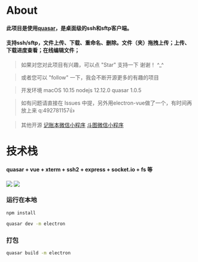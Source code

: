 # About

#### 此项目是使用[quasar](https://quasar.dev/)，是桌面级的ssh和sftp客户端。
#### 支持ssh/sftp，文件上传、下载、重命名、删除。文件（夹）拖拽上传；上传、下载进度查看；在线编辑文件；

> 如果对您对此项目有兴趣，可以点 "Star" 支持一下 谢谢！ ^_^

> 或者您可以 "follow" 一下，我会不断开源更多的有趣的项目

> 开发环境 macOS 10.15 nodejs 12.12.0 quasar 1.0.5

> 如有问题请直接在 Issues 中提，另外用electron-vue做了一个，有时间再放上来 q:492781157👍

> 其他开源 [记账本微信小程序](https://github.com/chinarui-na/cashbook) [斗图微信小程序](https://github.com/chinarui-na/EmotionalSearch)

# 技术栈
#### quasar + vue + xterm + ssh2 + express + socket.io + fs 等

<img src="http://img.chinarui.cn/shell2.jpg" align=center />

<img src="http://img.chinarui.cn/shell1.jpg" align=center />


### 运行在本地

```bash
npm install
```

```bash
quasar dev -m electron
```

### 打包
```bash
quasar build -m electron
```
